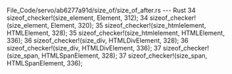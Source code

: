File_Code/servo/ab6277a91d/size_of/size_of_after.rs --- Rust
34 sizeof_checker!(size_element, Element, 312);                                                                                                              34 sizeof_checker!(size_element, Element, 320);
35 sizeof_checker!(size_htmlelement, HTMLElement, 328);                                                                                                      35 sizeof_checker!(size_htmlelement, HTMLElement, 336);
36 sizeof_checker!(size_div, HTMLDivElement, 328);                                                                                                           36 sizeof_checker!(size_div, HTMLDivElement, 336);
37 sizeof_checker!(size_span, HTMLSpanElement, 328);                                                                                                         37 sizeof_checker!(size_span, HTMLSpanElement, 336);

